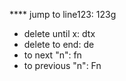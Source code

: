 **** jump to line123: 123g
* delete until x: dtx
* delete to end: de
* to next "n": fn
* to previous "n": Fn
